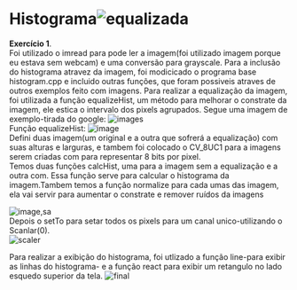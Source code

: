 # Histograma![equalizada](https://user-images.githubusercontent.com/42754908/136682234-e7a65a0f-ac9a-4458-9679-dd6ce1fcb5e9.png)

<strong>Exercício 1</strong>.<br>
Foi utilizado o imread para pode ler a imagem(foi utilizado imagem porque eu estava sem webcam) e uma conversão para grayscale.
Para a inclusão do histograma atravez da imagem, foi modicicado o programa base histogram.cpp e incluido outras funções, que foram possiveis atraves de outros exemplos
feito com imagens. 
Para realizar a equalização da imagem, foi utilizada a função equalizeHist, um método para melhorar o constrate da imagem, ele estica o intervalo dos pixels agrupados. Segue uma imagem de exemplo-tirada do google:
![images](https://user-images.githubusercontent.com/42754908/136681489-6b11b2f3-6042-45c4-8c20-49b45b7566a0.jpg)<br>
Função equalizeHist:
![image](https://user-images.githubusercontent.com/42754908/136700427-e6bc2b01-9afc-45aa-ba0e-a9b478c4ad64.png)
<br>
Defini duas imagem(um original e a outra que sofrerá a equalização) com suas alturas e larguras, e tambem foi colocado o CV_8UC1 para a imagens serem criadas com   para representar 8 bits por pixel. <br>
Temos duas funções calcHist, uma para a imagem sem a equalização e a outra com. Essa função serve para calcular o histograma da imagem.Tambem temos a função normalize para cada umas das imagem, ela vai servir para aumentar o constrate e remover ruídos da imagens<br>

![image,sa](https://user-images.githubusercontent.com/42754908/136682293-bbfb353f-725e-4d1f-b3a1-3eb612bad1a7.png)<br>
Depois o setTo para setar todos os pixels para um canal unico-utilizando o Scanlar(0).<br>
![scaler](https://user-images.githubusercontent.com/42754908/136682552-331044d8-7053-49bb-a094-7eeff951c4ca.png)
 
 Para realizar a exibição do histograma, foi utlizado a função line-para exibir as linhas do histograma- e a função react para exibir um retangulo no lado esquedo superior da tela. 
![final](https://user-images.githubusercontent.com/42754908/136682625-9669275d-b7b1-4903-b6d9-0c1167281bd2.png)



